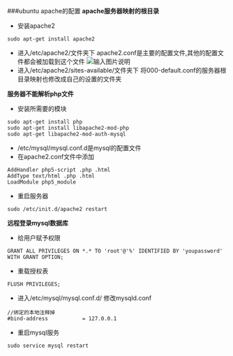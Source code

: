 ###ubuntu apache的配置
**apache服务器映射的根目录**
- 安装apache2
```
sudo apt-get install apache2
```
- 进入/etc/apache2/文件夹下
apache2.conf是主要的配置文件,其他的配置文件都会被加载到这个文件
![输入图片说明](http://git.oschina.net/uploads/images/2017/0222/195952_4ee5493f_815294.png "在这里输入图片标题")
- 进入/etc/apache2/sites-available/文件夹下
将000-default.conf的服务器根目录映射也修改成自己的设置的文件夹

**服务器不能解析php文件**
- 安装所需要的模块
```
sudo apt-get install php
sudo apt-get install libapache2-mod-php 
sudo apt-get libapache2-mod-auth-mysql
```
- /etc/mysql/mysql.conf.d是mysql的配置文件
- 在apache2.conf文件中添加
```
AddHandler php5-script .php .html
AddType text/html .php .html
LoadModule php5_module 
```
- 重启服务器
```
sudo /etc/init.d/apache2 restart
```

**远程登录mysql数据库**
- 给用户赋予权限
```
GRANT ALL PRIVILEGES ON *.* TO 'root'@'%' IDENTIFIED BY 'youpassword' WITH GRANT OPTION;
```
- 重载授权表
```
FLUSH PRIVILEGES;
```
- 进入/etc/mysql/mysql.conf.d/ 修改mysqld.conf
```
//绑定的本地注释掉
#bind-address           = 127.0.0.1
```
- 重启mysql服务
```
sudo service mysql restart
```
